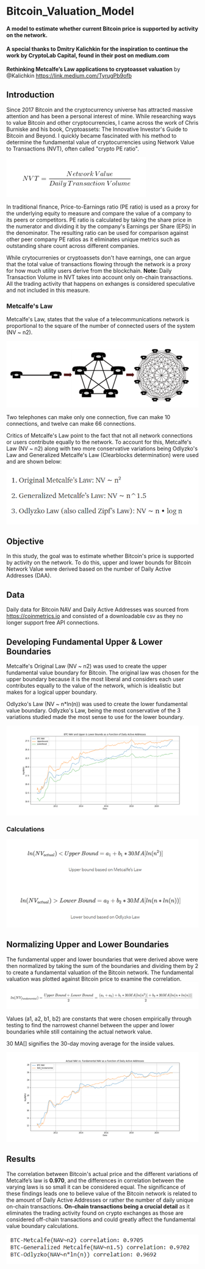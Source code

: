 # Bitcoin_Valuation_Model
#### A model to estimate whether current Bitcoin price is supported by activity on the network.

#### A special thanks to Dmitry Kalichkin for the inspiration to continue the work by CryptoLab Capital, found in their post on medium.com
**Rethinking Metcalfe’s Law applications to cryptoasset valuation** by @Kalichkin https://link.medium.com/TyrugPb9ofb 

## Introduction
Since 2017 Bitcoin and the cryptocurrency universe has attracted massive attention and has been a personal interest of mine. While researching ways to value Bitcoin and other cryptocurrencies, I came across the work of Chris Burniske and his book, Cryptoassets: The Innovative Investor's Guide to Bitcoin and Beyond. I quickly became fascinated with his method to determine the fundamental value of cryptocurrencies using Network Value to Transactions (NVT), often called "crypto PE ratio".

![NVT Formula](resources/NVT_formula.png)

In traditional finance, Price-to-Earnings ratio (PE ratio) is used as a proxy for the underlying equity to measure and compare the value of a company to its peers or competitors. PE ratio is calculated by taking the share price in the numerator and dividing it by the company's Earnings per Share (EPS) in the denominator. The resulting ratio can be used for comparison against other peer company PE ratios as it eliminates unique metrics such as outstanding share count across different companies.

While crytocurrenies or cryptoassets don't have earnings, one can argue that the total value of transactions flowing through the network is a proxy for how much utility users derive from the blockchain.
**Note:** Daily Transaction Volume in NVT takes into account only on-chain transactions. All the trading activity that happens on exhanges is considered speculative and not included in this measure.

### Metcalfe's Law
Metcalfe's Law, states that the value of a telecommunications network is proportional to the square of the number of connected users of the system (NV ~ n2).

![Metcalfe's Law Graphic](resources/metcalfe2.png)

Two telephones can make only one connection, five can make 10 connections, and twelve can make 66 connections.

Critics of Metcalfe's Law point to the fact that not all network connections or users contribute equally to the network. To account for this, Metcalfe's Law (NV ~ n2) along with two more conservative variations being Odlyzko's Law and Generalized Metcalfe's Law (Clearblocks determination) were used and are shown below:

![Metcalfe Variations](resources/metcalfe_variations.png)

## Objective
In this study, the goal was to estimate whether Bitcoin's price is supported by activity on the network. To do this, upper and lower bounds for Bitcoin Network Value were derived based on the number of Daily Active Addresses (DAA). 

## Data
Daily data for Bitcoin NAV and Daily Active Addresses was sourced from https://coinmetrics.io and consisted of a downloadable csv as they no longer support free API connections.

## Developing Fundamental Upper & Lower Boundaries

Metcalfe's Original Law (NV ~ n2) was used to create the upper fundamental value boundary for Bitcoin. The original law was chosen for the upper boundary because it is the most liberal and considers each user contributes equally to the value of the network, which is idealistic but makes for a logical upper boundary.

Odlyzko's Law (NV ~ n*ln(n)) was used to create the lower fundamental value boundary. Odlyzko's Law, being the most conservative of the 3 variations studied made the most sense to use for the lower boundary.

![Upper & Lower Boundaries](resources/Fig1.png)

### Calculations
![Boundary Formula](resources/upper_lower_formula.png)

## Normalizing Upper and Lower Boundaries

The fundamental upper and lower boundaries that were derived above were then normalized by taking the sum of the boundaries and dividing them by 2 to create a fundamental valuation of the Bitcoin network. The fundamental valuation was plotted against Bitcoin price to examine the correlation.
![Fundamental Value Formula](resources/fundamental_normalized.png)

Values (a1, a2, b1, b2) are constants that were chosen empirically through testing to find the narrowest channel between the upper and lower boundaries while still containing the actual network value.

30 MA[] signifies the 30-day moving average for the inside values.

![Fundamental Value Plot](resources/Fig2.png)

## Results
The correlation between Bitcoin's actual price and the different variations of Metcalfe’s law is **0.970**, and the differences in correlation between the varying laws is so small it can be considered equal.
The significance of these findings leads one to believe value of the Bitcoin network is related to the amount of Daily Active Addresses or rather the number of daily unique on-chain transactions. **On-chain transactions being a crucial detail** as it eliminates the trading activity found on crypto exchanges as those are considered off-chain transactions and could greatly affect the fundamental value boundary calculations.

![Correlation Calcs](resources/correlation.png)
